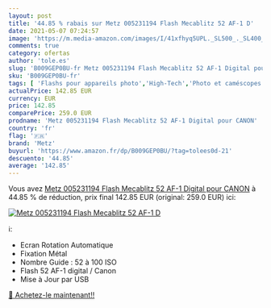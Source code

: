 ```yaml
---
layout: post
title: '44.85 % rabais sur Metz 005231194 Flash Mecablitz 52 AF-1 D'
date: 2021-05-07 07:24:57
image: 'https://m.media-amazon.com/images/I/41xfhyq5UPL._SL500_._SL400_.jpg'
comments: true
category: ofertas
author: 'tole.es'
slug: 'B009GEP0BU-fr Metz 005231194 Flash Mecablitz 52 AF-1 Digital pour CANON'
sku: 'B009GEP0BU-fr'
tags: [ 'Flashs pour appareils photo','High-Tech','Photo et caméscopes','metz', ]
actualPrice: 142.85 EUR
currency: EUR
price: 142.85
comparePrice: 259.0 EUR
prodname: 'Metz 005231194 Flash Mecablitz 52 AF-1 Digital pour CANON'
country: 'fr'
flag: '🇫🇷'
brand: 'Metz'
buyurl: 'https://www.amazon.fr/dp/B009GEP0BU/?tag=tolees0d-21'
descuento: '44.85'
average: '142.85'
---
```


Vous avez [Metz 005231194 Flash Mecablitz 52 AF-1 Digital pour CANON](https://www.amazon.fr/dp/B009GEP0BU/?tag=tolees0d-21)  à  44.85 % de réduction, prix final  142.85 EUR (original: 259.0 EUR) ici:

[![Metz 005231194 Flash Mecablitz 52 AF-1 D](https://m.media-amazon.com/images/I/41xfhyq5UPL._SL500_._SL400_.jpg)](https://www.amazon.fr/dp/B009GEP0BU/?tag=tolees0d-21)

ℹ️:

- Ecran Rotation Automatique
- Fixation Métal
- Nombre Guide : 52 à 100 ISO
- Flash 52 AF-1 digital / Canon
- Mise à Jour par USB

[🛒 Achetez-le maintenant!!](https://www.amazon.fr/dp/B009GEP0BU/?tag=tolees0d-21)
